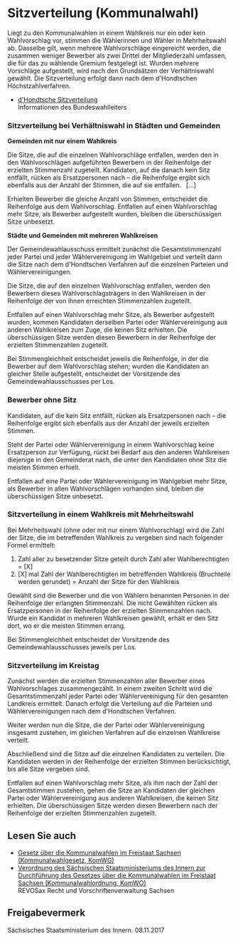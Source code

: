 # Sitzverteilung (Kommunalwahl)

Liegt zu den Kommunalwahlen in einem Wahlkreis nur ein oder kein Wahlvorschlag vor, stimmen die Wählerinnen und Wähler in Mehrheitswahl ab. Dasselbe gilt, wenn mehrere Wahlvorschläge eingereicht werden, die zusammen weniger Bewerber als zwei Drittel der Mitgliederzahl umfassen, die für das zu wählende Gremium festgelegt ist. Wurden mehrere Vorschläge aufgestellt, wird nach den Grundsätzen der Verhältniswahl gewählt. Die Sitzverteilung erfolgt dann nach dem d'Hondtschen Höchstzahlverfahren.

* [d'Hondtsche Sitzverteilung](https://www.bundeswahlleiter.de/service/glossar/d/d-hondtsche-sitzverteilung.html)  
  Informationen des Bundeswahlleiters

### Sitzverteilung bei Verhältniswahl in Städten und Gemeinden

**Gemeinden mit nur einem Wahlkreis**

Die Sitze, die auf die einzelnen Wahlvorschläge entfallen, werden den in den Wählvorschlägen aufgeführten Bewerbern in der Reihenfolge der erzielten Stimmenzahl zugeteilt. Kandidaten, auf die danach kein Sitz entfällt, rücken als Ersatzpersonen nach – die Reihenfolge ergibt sich ebenfalls aus der Anzahl der Stimmen, die auf sie entfallen.  [...]

Erhielten Bewerber die gleiche Anzahl von Stimmen, entscheidet die Reihenfolge aus dem Wahlvorschlag. Entfallen auf einen Wahlvorschlag mehr Sitze, als Bewerber aufgestellt wurden, bleiben die überschüssigen Sitze unbesetzt.

**Städte und Gemeinden mit mehreren Wahlkreisen**

Der Gemeindewahlausschuss ermittelt zunächst die Gesamtstimmenzahl jeder Partei und jeder Wählervereinigung im Wahlgebiet und verteilt dann die Sitze nach dem d'Hondtschen Verfahren auf die einzelnen Parteien und Wählervereinigungen.

Die Sitze, die auf den einzelnen Wahlvorschlag entfallen, werden den Bewerbern dieses Wahlvorschlagsträgers in den Wahlkreisen in der Reihenfolge der von ihnen erreichten Stimmenzahlen zugeteilt.

Entfallen auf einen Wahlvorschlag mehr Sitze, als Bewerber aufgestellt wurden, kommen Kandidaten derselben Partei oder Wählervereinigung aus anderen Wahlkreisen zum Zuge, die keinen Sitz erhielten. Die überschüssigen Sitze werden diesen Bewerbern in der Reihenfolge der erzielten Stimmenzahlen zugeteilt.

Bei Stimmengleichheit entscheidet jeweils die Reihenfolge, in der die Bewerber auf dem Wahlvorschlag stehen; wurden die Kandidaten an gleicher Stelle aufgestellt, entscheidet der Vorsitzende des Gemeindewahlausschusses per Los.

### Bewerber ohne Sitz

Kandidaten, auf die kein Sitz entfällt, rücken als Ersatzpersonen nach – die Reihenfolge ergibt sich ebenfalls aus der Anzahl der jeweils erzielten Stimmen.

Steht der Partei oder Wählervereinigung in einem Wahlvorschlag keine Ersatzperson zur Verfügung, rückt bei Bedarf aus den anderen Wahlkreisen diejenige in den Gemeinderat nach, die unter den Kandidaten ohne Sitz die meisten Stimmen erhielt.

Entfallen auf eine Partei oder Wählervereinigung im Wahlgebiet mehr Sitze, als Bewerber in allen Wahlvorschlägen vorhanden sind, bleiben die überschüssigen Sitze unbesetzt.

### Sitzverteilung in einem Wahlkreis mit Mehrheitswahl

Bei Mehrheitswahl (ohne oder mit nur einem Wahlvorschlag) wird die Zahl der Sitze, die im betreffenden Wahlkreis zu vergeben sind nach folgender Formel ermittelt:

1. Zahl aller zu besetzender Sitze geteilt durch Zahl aller Wahlberechtigten = [X]
2. [X] mal Zahl der Wahlberechtigten im betreffenden Wahlkreis (Bruchteile werden gerundet) = Anzahl der Sitze für den Wahlkreis

Gewählt sind die Bewerber und die von Wählern benannten Personen in der Reihenfolge der erlangten Stimmenzahl. Die nicht Gewählten rücken als Ersatzpersonen in der Reihenfolge der erzielten Stimmenzahlen nach. Wurde ein Kandidat in mehreren Wahlkreisen gewählt, erhält er den Sitz dort, wo er die meisten Stimmen errang.

Bei Stimmengleichheit entscheidet der Vorsitzende des Gemeindewahlausschusses jeweils per Los.

### Sitzverteilung im Kreistag

Zunächst werden die erzielten Stimmenzahlen aller Bewerber eines Wahlvorschlages zusammengezählt. In einem zweiten Schritt wird die Gesamtstimmenzahl jeder Partei oder Wählervereinigung für den gesamten Landkreis ermittelt. Danach erfolgt die Verteilung auf die Parteien und Wählervereinigungen nach dem d'Hondtschen Verfahren.

Weiter werden nun die Sitze, die der Partei oder Wählervereinigung insgesamt zustehen, im gleichen Verfahren auf die einzelnen Wahlkreise verteilt.

Abschließend sind die Sitze auf die einzelnen Kandidaten zu verteilen. Die Kandidaten werden in der Reihenfolge der erzielten Stimmen berücksichtigt, bis alle Sitze vergeben sind.

Entfallen auf einen Wahlvorschlag mehr Sitze, als ihm nach der Zahl der Gesamtstimmen zustehen, gehen die Sitze an Kandidaten der gleichen Partei oder Wählervereinigung aus anderen Wahlkreisen, die keinen Sitz erhielten. Die überschüssigen Sitze werden diesen Bewerbern nach der Reihenfolge der erzielten Stimmenzahlen zugeteilt.

## Lesen Sie auch

* [Gesetz über die Kommunalwahlen im Freistaat Sachsen (Kommunalwahlgesetz, KomWG)](https://revosax.sachsen.de/vorschrift/3818 "REVOSax: Kommunalwahlgesetz")
* [Verordnung des Sächsischen Staatsministeriums des Innern zur Durchführung des Gesetzes über die Kommunalwahlen im Freistaat Sachsen (Kommunalwahlordnung, KomWO)](https://www.revosax.sachsen.de/vorschrift/2708 "REVOSax: Kommunalwahlordnung")  
  REVOSax Recht und Vorschriftenverwaltung Sachsen

## Freigabevermerk

Sächsisches Staatsministerium des Innern. 08.11.2017
